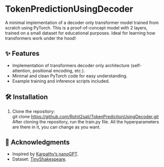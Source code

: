 # TokenPredictionUsingDecoder

A minimal implementation of a decoder only transformer model trained from scratch using PyTorch. This is a proof-of-concept model with 2 layers,
trained on a small dataset for educational purposes. Ideal for learning how transformers work under the hood!

## ✨ Features  
- Implementation of transformers decoder only architecture (self-attention, positional encoding, etc.).  
- Minimal and clean PyTorch code for easy understanding.  
- Example training and inference scripts included.

## 🛠️ Installation  
1. Clone the repository:  
   git clone https://github.com/Rohit2sali/TokenPredictionUsingDecoder.git
   After cloning the repository, run the train.py file. All the hyperparameters are there in it, you can change as you want.

## 🙏 Acknowledgments  
- Inspired by [Karpathy’s nanoGPT](https://github.com/karpathy/nanoGPT).  
- Dataset: [TinyShakespeare](https://raw.githubusercontent.com/karpathy/char-rnn/master/data/tinyshakespeare/input.txt).  

